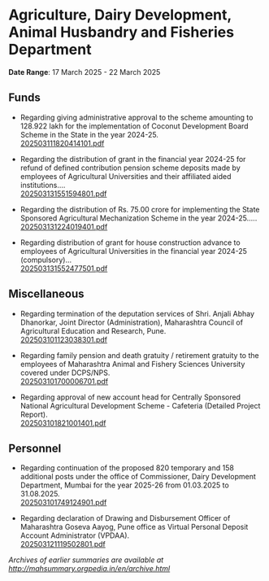 # Agriculture, Dairy Development, Animal Husbandry and Fisheries Department

**Date Range**: 17 March 2025 - 22 March 2025


## Funds
- Regarding giving administrative approval to the scheme amounting to  128.922 lakh for the implementation of Coconut Development Board Scheme in the State in the year 2024-25.\
  [202503111820414101.pdf](https://gr.maharashtra.gov.in/Site/Upload/Government%20Resolutions/English/202503111820414101....pdf)

- Regarding the distribution of grant in the financial year 2024-25 for refund of defined contribution pension scheme deposits made by employees of Agricultural Universities and their affiliated aided institutions....\
  [202503131551594801.pdf](https://gr.maharashtra.gov.in/Site/Upload/Government%20Resolutions/English/202503131551594801.pdf)

- Regarding the distribution of Rs. 75.00 crore for implementing the State Sponsored Agricultural Mechanization Scheme in the year 2024-25.....\
  [202503131224019401.pdf](https://gr.maharashtra.gov.in/Site/Upload/Government%20Resolutions/English/202503131224019401....pdf)

- Regarding distribution of grant for house construction advance to employees of Agricultural Universities in the financial year 2024-25 (compulsory)...\
  [202503131552477501.pdf](https://gr.maharashtra.gov.in/Site/Upload/Government%20Resolutions/English/202503131552477501.pdf)

## Miscellaneous
- Regarding termination of the deputation services of Shri. Anjali Abhay Dhanorkar, Joint Director (Administration), Maharashtra Council of Agricultural Education and Research, Pune.\
  [202503101123038301.pdf](https://gr.maharashtra.gov.in/Site/Upload/Government%20Resolutions/English/202503101123038301.pdf)

- Regarding family pension and death gratuity / retirement gratuity to the employees of Maharashtra Animal and Fishery Sciences University covered under DCPS/NPS.\
  [202503101700006701.pdf](https://gr.maharashtra.gov.in/Site/Upload/Government%20Resolutions/English/202503101700006701.pdf)

- Regarding approval of new account head for Centrally Sponsored National Agricultural Development Scheme - Cafeteria (Detailed Project Report).\
  [202503101821001401.pdf](https://gr.maharashtra.gov.in/Site/Upload/Government%20Resolutions/English/202503101821001401.pdf)

## Personnel
- Regarding continuation of the proposed 820 temporary and 158 additional posts under the office of Commissioner, Dairy Development Department, Mumbai for the year 2025-26 from 01.03.2025 to 31.08.2025.\
  [202503101749124901.pdf](https://gr.maharashtra.gov.in/Site/Upload/Government%20Resolutions/English/202503101749124901.pdf)

- Regarding declaration of Drawing and Disbursement Officer of Maharashtra Goseva Aayog, Pune office as Virtual Personal Deposit Account Administrator (VPDAA).\
  [202503121119502801.pdf](https://gr.maharashtra.gov.in/Site/Upload/Government%20Resolutions/English/202503121119502801.pdf)


*Archives of earlier summaries are available at http://mahsummary.orgpedia.in/en/archive.html*